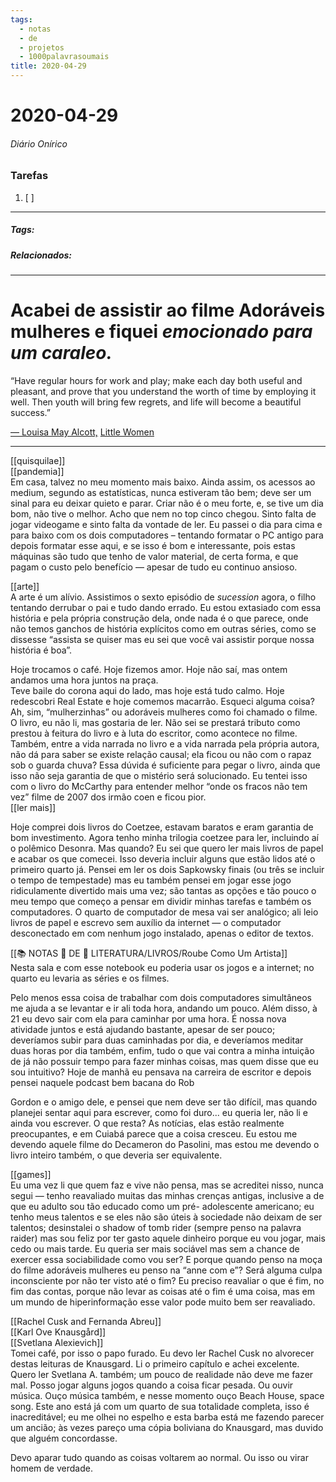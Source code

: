```yaml
---
tags:
  - notas
  - de
  - projetos
  - 1000palavrasoumais
title: 2020-04-29  
---
```


# 2020-04-29  

###### Diário Onírico

>

### Tarefas

1. [ ]  

---

##### Tags:

##### Relacionados: 

---

# Acabei de assistir ao filme Adoráveis mulheres e fiquei _**emocionado para um caraleo.**_

“Have regular hours for work and play; make each day both useful and pleasant, and prove that you understand the worth of time by employing it well. Then youth will bring few regrets, and life will become a beautiful success.”

[— Louisa May Alcott,](https://www.goodreads.com/work/quotes/3244642) [Little Women](https://www.goodreads.com/work/quotes/3244642)

---

[[quisquilae]]  
[[pandemia]]  
Em casa, talvez no meu momento mais baixo. Ainda assim, os acessos ao medium, segundo as estatísticas, nunca estiveram tão bem; deve ser um sinal para eu deixar quieto e parar. Criar não é o meu forte, e, se tive um dia bom, não tive o melhor. Acho que nem no top cinco chegou. Sinto falta de jogar videogame e sinto falta da vontade de ler. Eu passei o dia para cima e para baixo com os dois computadores – tentando formatar o PC antigo para depois formatar esse aqui, e se isso é bom e interessante, pois estas máquinas são tudo que tenho de valor material, de certa forma, e que pagam o custo pelo benefício — apesar de tudo eu continuo ansioso.

[[arte]]  
A arte é um alívio. Assistimos o sexto episódio de _sucession_ agora, o filho tentando derrubar o pai e tudo dando errado. Eu estou extasiado com essa história e pela própria construção dela, onde nada é o que parece, onde não temos ganchos de história explícitos como em outras séries, como se dissesse “assista se quiser mas eu sei que você vai assistir porque nossa história é boa”.

Hoje trocamos o café. Hoje fizemos amor. Hoje não saí, mas ontem andamos uma hora juntos na praça.  
Teve baile do corona aqui do lado, mas hoje está tudo calmo. Hoje redescobri Real Estate e hoje comemos macarrão. Esqueci alguma coisa? Ah, sim, “mulherzinhas” ou adoráveis mulheres como foi chamado o filme. O livro, eu não li, mas gostaria de ler. Não sei se prestará tributo como prestou à feitura do livro e à luta do escritor, como acontece no filme. Também, entre a vida narrada no livro e a vida narrada pela própria autora, não dá para saber se existe relação causal; ela ficou ou não com o rapaz sob o guarda chuva? Essa dúvida é suficiente para pegar o livro, ainda que isso não seja garantia de que o mistério será solucionado. Eu tentei isso com o livro do McCarthy para entender melhor “onde os fracos não tem vez” filme de 2007 dos irmão coen e ficou pior.  
  [[ler mais]]

Hoje comprei dois livros do Coetzee, estavam baratos e eram garantia de bom investimento. Agora tenho minha trilogia coetzee para ler, incluindo aí o polêmico Desonra. Mas quando? Eu sei que quero ler mais livros de papel e acabar os que comecei. Isso deveria incluir alguns que estão lidos até o primeiro quarto já. Pensei em ler os dois Sapkowsky finais (ou três se incluir o tempo de tempestade) mas eu também pensei em jogar esse jogo ridiculamente divertido mais uma vez; são tantas as opções e tão pouco o meu tempo que começo a pensar em dividir minhas tarefas e também os computadores. O quarto de computador de mesa vai ser analógico; ali leio livros de papel e escrevo sem auxílio da internet — o computador desconectado em com nenhum jogo instalado, apenas o editor de textos.

[[📚 NOTAS 📖 DE 📘 LITERATURA/LIVROS/Roube Como Um Artista]]  
Nesta sala e com esse notebook eu poderia usar os jogos e a internet; no quarto eu levaria as séries e os filmes.

Pelo menos essa coisa de trabalhar com dois computadores simultâneos me ajuda a se levantar e ir ali toda hora, andando um pouco. Além disso, à 21 eu devo sair com ela para caminhar por uma hora. É nossa nova atividade juntos e está ajudando bastante, apesar de ser pouco; deveríamos subir para duas caminhadas por dia, e deveríamos meditar duas horas por dia também, enfim, tudo o que vai contra a minha intuição de já não possuir tempo para fazer minhas coisas, mas quem disse que eu sou intuitivo? Hoje de manhã eu pensava na carreira de escritor e depois pensei naquele podcast bem bacana do Rob

Gordon e o amigo dele, e pensei que nem deve ser tão difícil, mas quando planejei sentar aqui para escrever, como foi duro... eu queria ler, não li e ainda vou escrever. O que resta? As notícias, elas estão realmente preocupantes, e em Cuiabá parece que a coisa cresceu. Eu estou me devendo aquele filme do Decameron do Pasolini, mas estou me devendo o livro inteiro também, o que deveria ser equivalente.

[[games]]  
Eu uma vez li que quem faz e vive não pensa, mas se acreditei nisso, nunca segui — tenho reavaliado muitas das minhas crenças antigas, inclusive a de que eu adulto sou tão educado como um pré- adolescente americano; eu tenho meus talentos e se eles não são úteis à sociedade não deixam de ser talentos; desinstalei o shadow of tomb rider (sempre penso na palavra raider) mas sou feliz por ter gasto aquele dinheiro porque eu vou jogar, mais cedo ou mais tarde. Eu queria ser mais sociável mas sem a chance de exercer essa sociabilidade como vou ser? E porque quando penso na moça do filme adoráveis mulheres eu penso na “anne com e”? Será alguma culpa inconsciente por não ter visto até o fim? Eu preciso reavaliar o que é fim, no fim das contas, porque não levar as coisas até o fim é uma coisa, mas em um mundo de hiperinformação esse valor pode muito bem ser reavaliado.

[[Rachel Cusk and Fernanda Abreu]]  
[[Karl Ove Knausgård]]  
[[Svetlana Alexievich]]  
Tomei café, por isso o papo furado. Eu devo ler Rachel Cusk no alvorecer destas leituras de Knausgard. Li o primeiro capítulo e achei excelente. Quero ler Svetlana A. também; um pouco de realidade não deve me fazer mal. Posso jogar alguns jogos quando a coisa ficar pesada. Ou ouvir música. Ouço música também, e nesse momento ouço Beach House, space song. Este ano está já com um quarto de sua totalidade completa, isso é inacreditável; eu me olhei no espelho e esta barba está me fazendo parecer um ancião; às vezes pareço uma cópia boliviana do Knausgard, mas duvido que alguém concordasse.

Devo aparar tudo quando as coisas voltarem ao normal. Ou isso ou virar homem de verdade.
